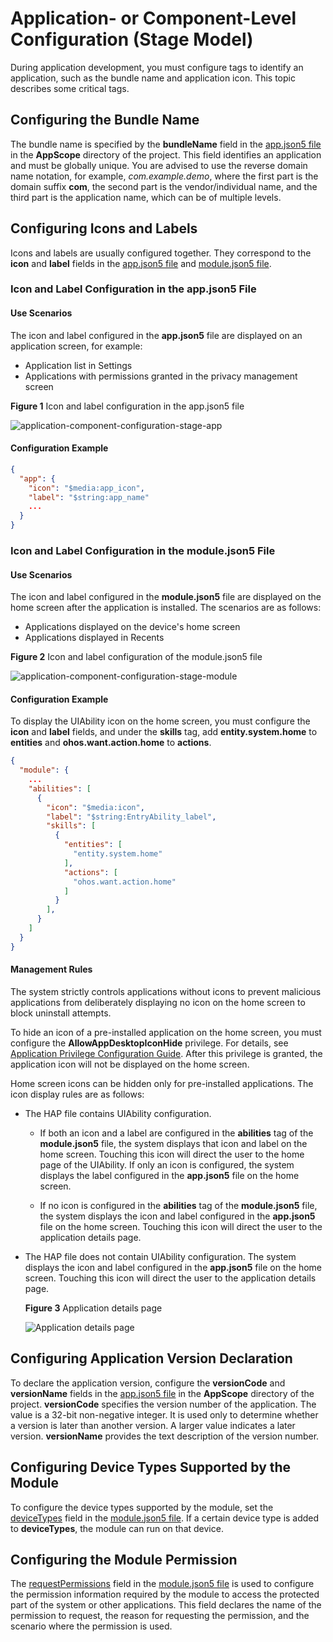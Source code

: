# Application- or Component-Level Configuration (Stage Model)

During application development, you must configure tags to identify an application, such as the bundle name and application icon. This topic describes some critical tags.

## Configuring the Bundle Name

The bundle name is specified by the **bundleName** field in the [app.json5 file](../quick-start/app-configuration-file.md) in the **AppScope** directory of the project. This field identifies an application and must be globally unique. You are advised to use the reverse domain name notation, for example, *com.example.demo*, where the first part is the domain suffix **com**, the second part is the vendor/individual name, and the third part is the application name, which can be of multiple levels.

## Configuring Icons and Labels
Icons and labels are usually configured together. They correspond to the **icon** and **label** fields in the [app.json5 file](../quick-start/app-configuration-file.md) and [module.json5 file](../quick-start/module-configuration-file.md).

### Icon and Label Configuration in the app.json5 File

#### Use Scenarios

The icon and label configured in the **app.json5** file are displayed on an application screen, for example:
* Application list in Settings
* Applications with permissions granted in the privacy management screen

**Figure 1** Icon and label configuration in the app.json5 file

![application-component-configuration-stage-app](figures/application-component-configuration-stage-app.png)

#### Configuration Example

```json
{
  "app": {
    "icon": "$media:app_icon",
    "label": "$string:app_name"
    ...
  }
}
```

### Icon and Label Configuration in the module.json5 File

#### Use Scenarios
The icon and label configured in the **module.json5** file are displayed on the home screen after the application is installed. The scenarios are as follows:
* Applications displayed on the device's home screen
* Applications displayed in Recents

**Figure 2** Icon and label configuration of the module.json5 file

![application-component-configuration-stage-module](figures/application-component-configuration-stage-module.png)


#### Configuration Example

To display the UIAbility icon on the home screen, you must configure the **icon** and **label** fields, and under the **skills** tag, add **entity.system.home** to **entities** and **ohos.want.action.home** to **actions**.

```json
{
  "module": {
    ...
    "abilities": [
      {
        "icon": "$media:icon",
        "label": "$string:EntryAbility_label",
        "skills": [
          {
            "entities": [
              "entity.system.home"
            ],
            "actions": [
              "ohos.want.action.home"
            ]
          }
        ],
      }
    ]
  }
}
```
#### Management Rules
The system strictly controls applications without icons to prevent malicious applications from deliberately displaying no icon on the home screen to block uninstall attempts.

To hide an icon of a pre-installed application on the home screen, you must configure the **AllowAppDesktopIconHide** privilege.<!--Del--> For details, see [Application Privilege Configuration Guide](../../device-dev/subsystems/subsys-app-privilege-config-guide.md).<!--DelEnd--> After this privilege is granted, the application icon will not be displayed on the home screen.

Home screen icons can be hidden only for pre-installed applications. The icon display rules are as follows:
* The HAP file contains UIAbility configuration.
  * If both an icon and a label are configured in the **abilities** tag of the **module.json5** file, the system displays that icon and label on the home screen. Touching this icon will direct the user to the home page of the UIAbility. If only an icon is configured, the system displays the label configured in the **app.json5** file on the home screen.

  * If no icon is configured in the **abilities** tag of the **module.json5** file, the system displays the icon and label configured in the **app.json5** file on the home screen. Touching this icon will direct the user to the application details page.

* The HAP file does not contain UIAbility configuration. The system displays the icon and label configured in the **app.json5** file on the home screen. Touching this icon will direct the user to the application details page.


  **Figure 3** Application details page

  ![Application details page](figures/application_details.jpg)

## Configuring Application Version Declaration

To declare the application version, configure the **versionCode** and **versionName** fields in the [app.json5 file](../quick-start/app-configuration-file.md) in the **AppScope** directory of the project. **versionCode** specifies the version number of the application. The value is a 32-bit non-negative integer. It is used only to determine whether a version is later than another version. A larger value indicates a later version. **versionName** provides the text description of the version number.

## Configuring Device Types Supported by the Module

To configure the device types supported by the module, set the [deviceTypes](../quick-start/module-configuration-file.md#devicetypes) field in the [module.json5 file](../quick-start/module-configuration-file.md). If a certain device type is added to **deviceTypes**, the module can run on that device.

## Configuring the Module Permission

The [requestPermissions](../quick-start/module-configuration-file.md#requestpermissions) field in the [module.json5 file](../quick-start/module-configuration-file.md) is used to configure the permission information required by the module to access the protected part of the system or other applications. This field declares the name of the permission to request, the reason for requesting the permission, and the scenario where the permission is used.
